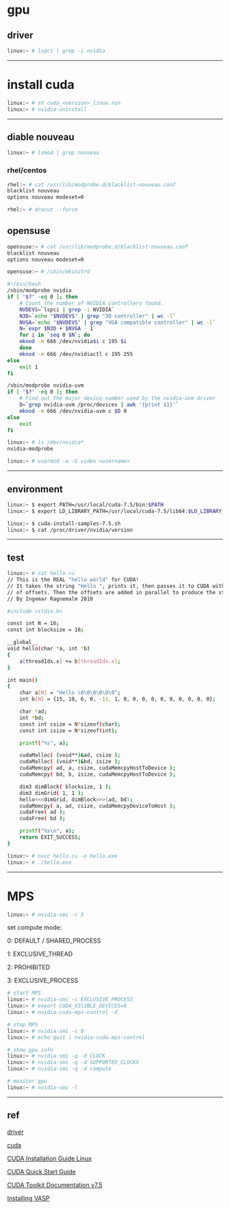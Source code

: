 # gpu

## driver

```bash
linux:~ # lspci | grep -i nvidia
```

---

# install cuda

```bash
linux:~ # sh cuda_<version>_linux.run
linux:~ # nvidia-uninstall
```

---

## diable nouveau

```bash
linux:~ # lsmod | grep nouveau
```

### rhel/centos

```bash
rhel:~ # cat /usr/lib/modprobe.d/blacklist-nouveau.conf
blacklist nouveau
options nouveau modeset=0

rhel:~ # dracut --force
```

## opensuse

```bash
opensuse:~ # cat /usr/lib/modprobe.d/blacklist-nouveau.conf
blacklist nouveau
options nouveau modeset=0

opensuse:~ # /sbin/mkinitrd
```

```bash
#!/bin/bash
/sbin/modprobe nvidia
if [ "$?" -eq 0 ]; then
	# Count the number of NVIDIA controllers found.
	NVDEVS=`lspci | grep -i NVIDIA`
	N3D=`echo "$NVDEVS" | grep "3D controller" | wc -l`
	NVGA=`echo "$NVDEVS" | grep "VGA compatible controller" | wc -l`
	N=`expr $N3D + $NVGA - 1`
	for i in `seq 0 $N`; do
	mknod -m 666 /dev/nvidia$i c 195 $i
	done
	mknod -m 666 /dev/nvidiactl c 195 255
else
	exit 1
fi

/sbin/modprobe nvidia-uvm
if [ "$?" -eq 0 ]; then
	# Find out the major device number used by the nvidia-uvm driver
	D=`grep nvidia-uvm /proc/devices | awk '{print $1}'`
	mknod -m 666 /dev/nvidia-uvm c $D 0
else
	exit
fi
```

```bash
linux:~ # ls /dev/nvidia*
nvidia-modprobe

linux:~ # usermod -a -G video <username>
```

---

## environment

```bash
linux:~ $ export PATH=/usr/local/cuda-7.5/bin:$PATH
linux:~ $ export LD_LIBRARY_PATH=/usr/local/cuda-7.5/lib64:$LD_LIBRARY_PATH

linux:~ $ cuda-install-samples-7.5.sh
linux:~ $ cat /proc/driver/nvidia/version
```

---

## test

```bash
linux:~ # cat hello.cu
// This is the REAL "hello world" for CUDA!
// It takes the string "Hello ", prints it, then passes it to CUDA with an array
// of offsets. Then the offsets are added in parallel to produce the string "World!"
// By Ingemar Ragnemalm 2010

#include <stdio.h>

const int N = 16;
const int blocksize = 16;

__global__
void hello(char *a, int *b)
{
	a[threadIdx.x] += b[threadIdx.x];
}

int main()
{
	char a[N] = "Hello \0\0\0\0\0\0";
	int b[N] = {15, 10, 6, 0, -11, 1, 0, 0, 0, 0, 0, 0, 0, 0, 0, 0};

	char *ad;
	int *bd;
	const int csize = N*sizeof(char);
	const int isize = N*sizeof(int);

	printf("%s", a);

	cudaMalloc( (void**)&ad, csize );
	cudaMalloc( (void**)&bd, isize );
	cudaMemcpy( ad, a, csize, cudaMemcpyHostToDevice );
	cudaMemcpy( bd, b, isize, cudaMemcpyHostToDevice );

	dim3 dimBlock( blocksize, 1 );
	dim3 dimGrid( 1, 1 );
	hello<<<dimGrid, dimBlock>>>(ad, bd);
	cudaMemcpy( a, ad, csize, cudaMemcpyDeviceToHost );
	cudaFree( ad );
	cudaFree( bd );

	printf("%s\n", a);
	return EXIT_SUCCESS;
}

linux:~ # nvcc hello.cu -o hello.exe
linux:~ # ./hello.exe
```

---

# MPS

```bash
linux:~ # nvidia-smi -c 3
```

set compute mode:

0: DEFAULT / SHARED_PROCESS

1: EXCLUSIVE_THREAD

2: PROHIBITED

3: EXCLUSIVE_PROCESS

```bash
# start MPS
linux:~ # nvidia-smi -c EXCLUSIVE_PROCESS
linux:~ # export CUDA_VISIBLE_DEVICES=0
linux:~ # nvidia-cuda-mps-control -d

# stop MPS
linux:~ # nvidia-smi -c 0
linux:~ # echo quit | nvidia-cuda-mps-control

# show gpu info
linux:~ # nvidia-smi -q -d CLOCK
linux:~ # nvidia-smi -q -d SUPPORTED_CLOCKS
linux:~ # nvidia-smi -q -d compute

# monitor gpu
linux:~ # nvidia-smi -l
```

---

## ref

[driver](http://www.nvidia.com/Download/index.aspx)

[cuda](https://developer.nvidia.com/cuda-downloads)

[CUDA Installation Guide Linux](http://developer.download.nvidia.com/compute/cuda/7.5/Prod/docs/sidebar/CUDA_Installation_Guide_Linux.pdf)

[CUDA Quick Start Guide](http://developer.download.nvidia.com/compute/cuda/7.5/Prod/docs/sidebar/CUDA_Quick_Start_Guide.pdf)

[CUDA Toolkit Documentation v7.5](http://docs.nvidia.com/cuda/index.html#axzz41Zv5GNNs)

[Installing VASP](http://cms.mpi.univie.ac.at/wiki/index.php/Installing_VASP)
